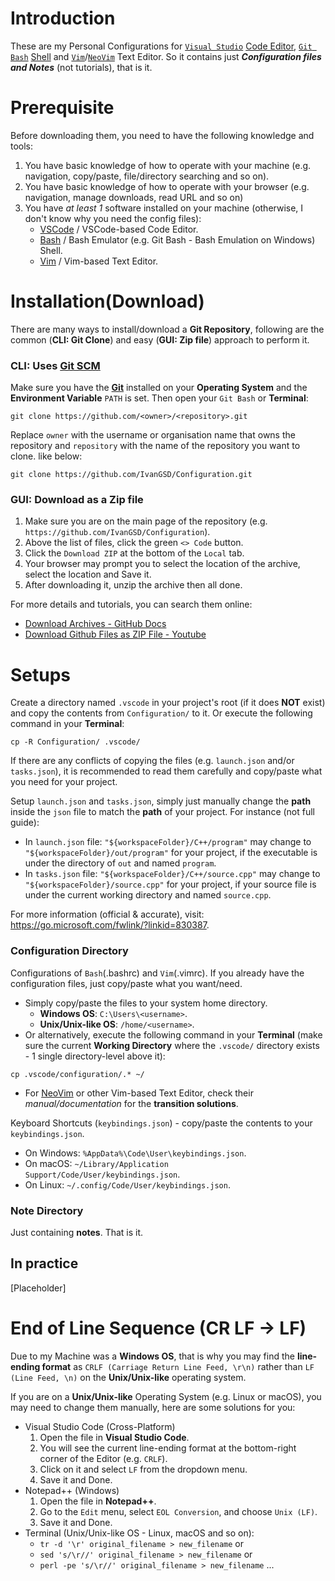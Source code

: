 # Introduction

These are my Personal Configurations for [`Visual Studio`](https://code.visualstudio.com/Download) [Code Editor](https://code.visualstudio.com/docs/supporting/FAQ#_what-is-the-difference-between-visual-studio-code-and-visual-studio-ide), [`Git Bash`](https://www.geeksforgeeks.org/working-on-git-bash/#how-to-install-git-bash) [Shell](https://www.geeksforgeeks.org/difference-between-terminal-console-shell-and-command-line/) and [`Vim`](https://www.vim.org/download.php)/[`NeoVim`](https://github.com/neovim/neovim/blob/master/INSTALL.md#install-from-download) Text Editor. So it contains just ***Configuration files and Notes*** (not tutorials), that is it.

# Prerequisite

Before downloading them, you need to have the following knowledge and tools:
1. You have basic knowledge of how to operate with your machine (e.g. navigation, copy/paste, file/directory searching and so on).
2. You have basic knowledge of how to operate with your browser (e.g. navigation, manage downloads, read URL and so on)
3. You have *at least 1* software installed on your machine (otherwise, I don't know why you need the config files):
    - [VSCode](https://code.visualstudio.com/Download) / VSCode-based Code Editor.
    - [Bash](https://www.gnu.org/software/bash/) / Bash Emulator (e.g. Git Bash - Bash Emulation on Windows) Shell.
    - [Vim](https://www.vim.org/download.php) / Vim-based Text Editor.

# Installation(Download)

There are many ways to install/download a **Git Repository**, following are the common (**CLI: Git Clone**) and easy (**GUI: Zip file**) approach to perform it.

### CLI: Uses [Git SCM](https://git-scm.com/)
Make sure you have the [**Git**](https://git-scm.com/downloads) installed on your **Operating System** and the **Environment Variable** `PATH` is set. Then open your `Git Bash` or **Terminal**:
```
git clone https://github.com/<owner>/<repository>.git
```
Replace `owner` with the username or organisation name that owns the repository and `repository` with the name of the repository you want to clone. like below:
```shell
git clone https://github.com/IvanGSD/Configuration.git
```

### GUI: Download as a Zip file
1. Make sure you are on the main page of the repository (e.g. `https://github.com/IvanGSD/Configuration`).
2. Above the list of files, click the green `<> Code` button.
3. Click the `Download ZIP` at the bottom of the `Local` tab.
4. Your browser may prompt you to select the location of the archive, select the location and Save it.
5. After downloading it, unzip the archive then all done.

For more details and tutorials, you can search them online:
- [Download Archives - GitHub Docs](https://docs.github.com/en/repositories/working-with-files/using-files/downloading-source-code-archives#downloading-source-code-archives)
- [Download Github Files as ZIP File - Youtube](https://www.youtube.com/results?search_query=Download+Github+Files+as+ZIP+File)

# Setups

Create a directory named `.vscode` in your project's root (if it does **NOT** exist) and copy the contents from `Configuration/` to it. Or execute the following command in your **Terminal**:
```shell
cp -R Configuration/ .vscode/
```
If there are any conflicts of copying the files (e.g. `launch.json` and/or `tasks.json`), it is recommended to read them carefully and copy/paste what you need for your project.

Setup `launch.json` and `tasks.json`, simply just manually change the **path** inside the `json` file to match the **path** of your project. For instance (not full guide):
  - In `launch.json` file: `"${workspaceFolder}/C++/program"` may change to `"${workspaceFolder}/out/program"` for your project, if the executable is under the directory of `out` and named `program`.
  - In `tasks.json` file: `"${workspaceFolder}/C++/source.cpp"` may change to `"${workspaceFolder}/source.cpp"` for your project, if your source file is under the current working directory and named `source.cpp`.

For more information (official & accurate), visit: <https://go.microsoft.com/fwlink/?linkid=830387>.

### Configuration Directory

Configurations of `Bash`(.bashrc) and `Vim`(.vimrc). If you already have the configuration files, just copy/paste what you want/need.
- Simply copy/paste the files to your system home directory.
    - **Windows OS**: `C:\Users\<username>`.
    - **Unix/Unix-like OS**: `/home/<username>`.
- Or alternatively, execute the following command in your **Terminal** (make sure the current **Working Directory** where the `.vscode/` directory exists - 1 single directory-level above it):
```
cp .vscode/configuration/.* ~/
```
- For [NeoVim](https://neovim.io/doc/user/nvim.html#nvim-from-vim) or other Vim-based Text Editor, check their *manual/documentation* for the **transition solutions**.

Keyboard Shortcuts (`keybindings.json`) - copy/paste the contents to your `keybindings.json`.
  - On Windows: `%AppData%\Code\User\keybindings.json`.
  - On macOS: `~/Library/Application Support/Code/User/keybindings.json`.
  - On Linux: `~/.config/Code/User/keybindings.json`.

### Note Directory

Just containing **notes**. That is it.

## In practice
[Placeholder]

# End of Line Sequence (CR LF &rarr; LF)

Due to my Machine was a **Windows OS**, that is why you may find the **line-ending format** as `CRLF (Carriage Return Line Feed, \r\n)` rather than `LF (Line Feed, \n)` on the **Unix/Unix-like** operating system.

If you are on a **Unix/Unix-like** Operating System (e.g. Linux or macOS), you may need to change them manually, here are some solutions for you:
* Visual Studio Code (Cross-Platform)
  1. Open the file in **Visual Studio Code**.
  2. You will see the current line-ending format at the bottom-right corner of the Editor (e.g. `CRLF`).
  3. Click on it and select `LF` from the dropdown menu.
  4. Save it and Done.
* Notepad++ (Windows)
  1. Open the file in **Notepad++**.
  2. Go to the `Edit` menu, select `EOL Conversion`, and choose `Unix (LF)`.
  3. Save it and Done.
* Terminal (Unix/Unix-like OS - Linux, macOS and so on):
  - ```tr -d '\r' original_filename > new_filename``` or
  - ```sed 's/\r//' original_filename > new_filename``` or
  - ```perl -pe 's/\r//' original_filename > new_filename``` ...